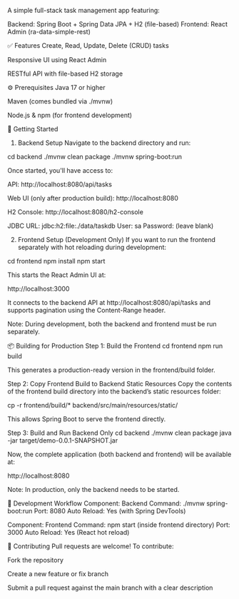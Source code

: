 A simple full-stack task management app featuring:

Backend: Spring Boot + Spring Data JPA + H2 (file-based)
Frontend: React Admin (ra-data-simple-rest)

✅ Features
Create, Read, Update, Delete (CRUD) tasks

Responsive UI using React Admin

RESTful API with file-based H2 storage

⚙️ Prerequisites
Java 17 or higher

Maven (comes bundled via ./mvnw)

Node.js & npm (for frontend development)

🚀 Getting Started
1. Backend Setup
Navigate to the backend directory and run:

cd backend
./mvnw clean package
./mvnw spring-boot:run

Once started, you'll have access to:

API: http://localhost:8080/api/tasks

Web UI (only after production build): http://localhost:8080

H2 Console: http://localhost:8080/h2-console

JDBC URL: jdbc:h2:file:./data/taskdb
User: sa
Password: (leave blank)

2. Frontend Setup (Development Only)
If you want to run the frontend separately with hot reloading during development:

cd frontend
npm install
npm start

This starts the React Admin UI at:

http://localhost:3000

It connects to the backend API at http://localhost:8080/api/tasks and supports pagination using the Content-Range header.

Note: During development, both the backend and frontend must be run separately.

📦 Building for Production
Step 1: Build the Frontend
cd frontend
npm run build

This generates a production-ready version in the frontend/build folder.

Step 2: Copy Frontend Build to Backend Static Resources
Copy the contents of the frontend build directory into the backend’s static resources folder:

cp -r frontend/build/* backend/src/main/resources/static/

This allows Spring Boot to serve the frontend directly.

Step 3: Build and Run Backend Only
cd backend
./mvnw clean package
java -jar target/demo-0.0.1-SNAPSHOT.jar

Now, the complete application (both backend and frontend) will be available at:

http://localhost:8080

Note: In production, only the backend needs to be started.

🔄 Development Workflow
Component: Backend
Command: ./mvnw spring-boot:run
Port: 8080
Auto Reload: Yes (with Spring DevTools)

Component: Frontend
Command: npm start (inside frontend directory)
Port: 3000
Auto Reload: Yes (React hot reload)

🤝 Contributing
Pull requests are welcome!
To contribute:

Fork the repository

Create a new feature or fix branch

Submit a pull request against the main branch with a clear description